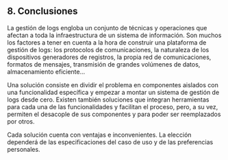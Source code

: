 ## 8. Conclusiones

La gestión de logs engloba un conjunto de técnicas y operaciones que afectan a toda la infraestructura de un sistema de información. Son muchos los factores a tener en cuenta a la hora de construir una plataforma de gestión de logs: los protocolos de comunicaciones, la naturaleza de los dispositivos generadores de registros, la propia red de comunicaciones, formatos de mensajes, transmisión de grandes volúmenes de datos, almacenamiento eficiente...

Una solución consiste en dividir el problema en componentes aislados con una funcionalidad específica y empezar a montar un sistema de gestión de logs desde cero. Existen también soluciones que integran herramientas para cada una de las funcionalidades y facilitan el proceso, pero, a su vez, permiten el desacople de sus componentes y para poder ser reemplazados por otros.

Cada solución cuenta con ventajas e inconvenientes. La elección dependerá de las especificaciones del caso de uso y de las preferencias personales.

